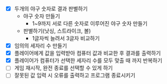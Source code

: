 - [x] 두개의 야구 숫자로 결과 판별하기
    - 야구 숫자 만들기
        - 1~9까지 서로 다른 숫자로 이루어진 야구 숫자 만들기
    - 판별하기(낫싱, 스트라이크, 볼)
        - 1글자씩 늘려서 3글자 비교하기
- [x] 임의의 세자리 수 만들기
- [x] 플레이어에게 값을 입력받아 컴퓨터 값과 비교한 후 결과를 출력하기
- [x] 플레이어가 컴퓨터가 선택한 세자리 수를 모두 맞출 때 까지 반복하기
- [ ] 게임 재시작, 완전 종료를 선택할 수 있게 하기
- [ ] 잘못된 값 입력 시 오류를 출력하고 프로그램 종료시키기